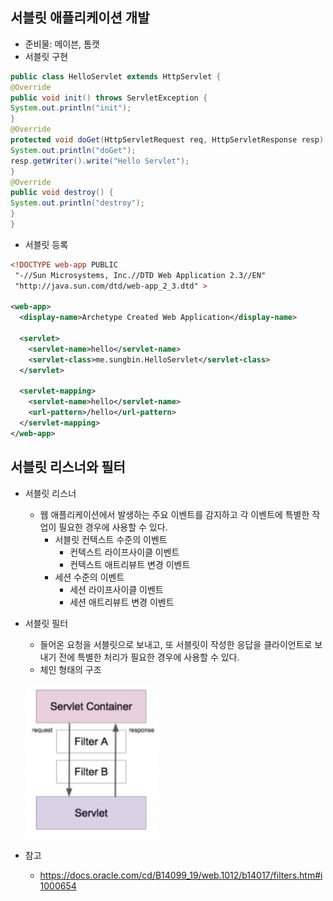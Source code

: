 ## 서블릿 애플리케이션 개발 
- 준비물: 메이븐, 톰캣
- 서블릿 구현

```java
public class HelloServlet extends HttpServlet { 
@Override 
public void init() throws ServletException { 
System.out.println("init"); 
} 
@Override 
protected void doGet(HttpServletRequest req, HttpServletResponse resp) throws ServletException, IOException { 
System.out.println("doGet"); 
resp.getWriter().write("Hello Servlet"); 
} 
@Override 
public void destroy() { 
System.out.println("destroy"); 
} 
}
```

- 서블릿 등록

```xml
<!DOCTYPE web-app PUBLIC
 "-//Sun Microsystems, Inc.//DTD Web Application 2.3//EN"
 "http://java.sun.com/dtd/web-app_2_3.dtd" >

<web-app>
  <display-name>Archetype Created Web Application</display-name>
  
  <servlet>
    <servlet-name>hello</servlet-name>
    <servlet-class>me.sungbin.HelloServlet</servlet-class>
  </servlet>
  
  <servlet-mapping>
    <servlet-name>hello</servlet-name>
    <url-pattern>/hello</url-pattern>
  </servlet-mapping>
</web-app>
```

## 서블릿 리스너와 필터
- 서블릿 리스너
    * 웹 애플리케이션에서 발생하는 주요 이벤트를 감지하고 각 이벤트에 특별한 작업이 필요한 경우에 사용할 수 있다. 
        * 서블릿 컨텍스트 수준의 이벤트 
            * 컨텍스트 라이프사이클 이벤트
            * 컨텍스트 애트리뷰트 변경 이벤트
        * 세션 수준의 이벤트 
            * 세션 라이프사이클 이벤트 
            * 세션 애트리뷰트 변경 이벤트 
- 서블릿 필터
    * 들어온 요청을 서블릿으로 보내고, 또 서블릿이 작성한 응답을 클라이언트로 보내기 전에 특별한 처리가 필요한 경우에 사용할 수 있다.
    * 체인 형태의 구조 

    ![](./img01.png)

- 참고 
    * https://docs.oracle.com/cd/B14099_19/web.1012/b14017/filters.htm#i1000654